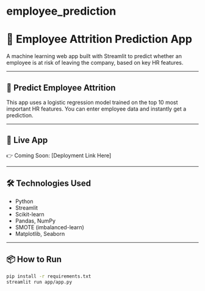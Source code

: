 # employee_prediction

# 👥 Employee Attrition Prediction App

A machine learning web app built with Streamlit to predict whether an employee is at risk of leaving the company, based on key HR features.

---

## 🧠 Predict Employee Attrition
This app uses a logistic regression model trained on the top 10 most important HR features. You can enter employee data and instantly get a prediction.

---

## 🚀 Live App
👉 Coming Soon: [Deployment Link Here]

---

## 🛠️ Technologies Used

- Python
- Streamlit
- Scikit-learn
- Pandas, NumPy
- SMOTE (imbalanced-learn)
- Matplotlib, Seaborn

---

## 📦 How to Run

```bash
pip install -r requirements.txt
streamlit run app/app.py



